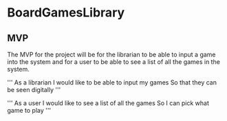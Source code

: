 # BoardGamesLibrary


## MVP
The MVP for the project will be for the librarian to be able to input a game into the system and for a user to be able to see a list of all the games in the system.

'''
As a librarian 
I would like to be able to input my games
So that they can be seen digitally 
'''

'''
As a user 
I would like to see a list of all the games 
So I can pick what game to play
'''